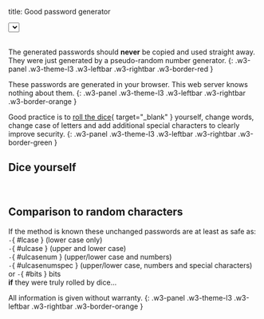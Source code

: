title: Good password generator

<link rel="stylesheet" type="text/css" href="/dice/slider.css">

<div class="w3-cell-row w3-margin-bottom">
  <div class="w3-cell">
    <select class="w3-select w3-border w3-theme-l1" name="wordlist" id="wordlist-dropdown" onchange="changeWordlist()"></select>
  </div>
  <div class="w3-cell">&nbsp;</div>
  <div class="w3-cell" id="wordlist-info"></div>
</div>
<input id="words-slider" class="slider w3-theme-l4" style="display: none;" type="range" min="2" max="10" onChange="generatePassword();">
<div class="w3-margin-bottom" id="generate-button"></div>
<div class="w3-row">
  <div id="text-password"></div>
  <div class="w3-twothird">
    <div id="result-password"></div>
  </div>
  <div class="w3-third w3-container">
    <div class="w3-small" id="text-dicerolls"></div>
    <div class="w3-small" id="result-dicerolls"></div>
  </div>
</div>

The generated passwords should **never** be copied and used straight away. They were just generated by a pseudo-random number generator.
{: .w3-panel .w3-theme-l3 .w3-leftbar .w3-rightbar .w3-border-red }

These passwords are generated in your browser. This web server knows nothing about them.
{: .w3-panel .w3-theme-l3 .w3-leftbar .w3-rightbar .w3-border-orange }

Good practice is to [roll the dice](https://en.wikipedia.org/wiki/Diceware){ target="_blank" } yourself, change words, change case of letters and add additional special characters to clearly improve security.
{: .w3-panel .w3-theme-l3 .w3-leftbar .w3-rightbar .w3-border-green }

## Dice yourself

<div class="w3-cell-row">
  <div id="dicerolls-input" class="w3-cell" style="width:50%"></div>
  <div class="w3-cell w3-cell-middle">&nbsp;</div>
  <div id="rollsword-output" class="w3-cell w3-cell-middle" style="width:47%"></div>
</div>

## Comparison to random characters

If the method is known these unchanged passwords are at least as safe as:  
`-`{ #lcase } (lower case only)  
`-`{ #ulcase } (upper and lower case)  
`-`{ #ulcasenum } (upper/lower case and numbers)  
`-`{ #ulcasenumspec } (upper/lower case, numbers and special characters)  
or `-`{ #bits } bits  
**if** they were truly rolled by dice...

All information is given without warranty.
{: .w3-panel .w3-theme-l3 .w3-leftbar .w3-rightbar .w3-border-orange }

<script>
var lang = "en";
var sSource = "Source";
var sErrWordlists404 = "error: no wordlists found.";
var sErrWordlists = "error: couldn't fetch wordlists.";
var sErrWordlist404 = "error: wordlist not found.";
var sErrWordlist = "error: couldn't fetch wordlist.";
var sGenerate = "generate";
var sPasswords = "Passwords:";
var sDiceRolls = "Dice rolls:";
var sRollNotFound = "Dice rolls could not be found in the word list.";

let defaultOption = document.createElement('option');
defaultOption.text = 'Choose wordlist';
defaultOption.setAttribute('disabled', 'disabled');

var dicepath = base_url+"/dice/";
</script>

<script type="text/javascript" src="/dice/dice.js"></script>